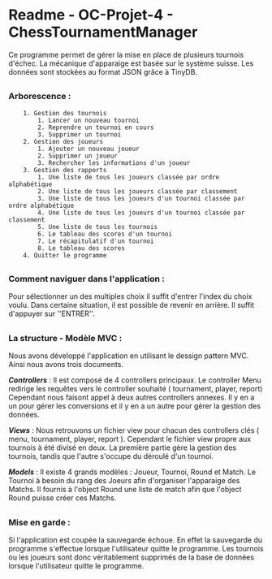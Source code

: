 # Readme - OC-Projet-4 - ChessTournamentManager
Ce programme permet de gérer la mise en place de plusieurs tournois d'échec. La mécanique d'apparaige est basée sur le système suisse. Les données sont stockées au format JSON grâce à TinyDB.
##

### Arborescence : 


		1. Gestion des tournois
			1. Lancer un nouveau tournoi 
			2. Reprendre un tournoi en cours 
			3. Supprimer un tournoi
		2. Gestion des joueurs 
			1. Ajouter un nouveau joueur
			2. Supprimer un joueur 
			3. Rechercher les informations d'un joueur
		3. Gestion des rapports
			1. Une liste de tous les joueurs classée par ordre alphabétique
			2. Une liste de tous les joueurs classée par classement
			3. Une liste de tous les joueurs d'un tournoi classée par ordre alphabétique
			4. Une liste de tous les joueurs d'un tournoi classée par classement
			5. Une liste de tous les tournois
			6. Le tableau des scores d'un tournoi
			7. Le récapitulatif d'un tournoi
			8. Le tableau des scores
		4. Quitter le programme 


##
### Comment naviguer dans l'application : 

Pour sélectionner un des multiples choix il suffit d'entrer l'index du choix voulu.
Dans certaine situation, il est possible de revenir en arrière. Il suffit d'appuyer sur ''ENTRER''.


##
### La structure - Modèle MVC :
Nous avons développé l'application en utilisant le dessign pattern MVC. Ainsi nous avons trois documents.


**_Controllers_** : 
Il est composé de 4 controllers principaux. Le controller Menu redirige les requêtes vers le controller souhaité ( tournament, player, report)
Cependant nous faisont appel à deux autres controllers annexes. Il y en a un pour gérer les conversions et il y en a un autre pour gérer la gestion des données.


**_Views_** : 
Nous retrouvons un fichier view pour chacun des controllers clés ( menu, tournament, player, report ).
Cependant le fichier view propre aux tournois à été divisé en deux. La première partie gère la gestion des tournois, tandis que l'autre s'occupe du déroulé d'un tournoi.


**_Models_** :
Il existe 4 grands modèles : Joueur, Tournoi, Round et Match. 
Le Tournoi à besoin du rang des Joeurs afin d'organiser l'apparaige des Matchs. Il fournis à l'object Round une liste de match afin que l'object Round puisse créer ces Matchs. 


##
### Mise en garde : 
Si l'application est coupée la sauvegarde échoue. En effet la sauvegarde du programme s'effectue lorsque l'utilisateur quitte le programme.
Les tournois ou les joueurs sont donc véritablement supprimés de la base de données lorsque l'utilisateur quitte le programme.
